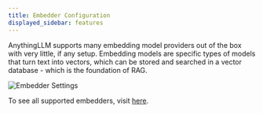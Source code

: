 ```yaml
---
title: Embedder Configuration
displayed_sidebar: features
---
```


AnythingLLM supports many embedding model providers out of the box with very little, if any setup. Embedding models are specific types of models that turn text into vectors, which can be stored and searched in a vector database - which is the foundation of RAG.

![Embedder Settings](/img/embedder-preference.png)

To see all supported embedders, visit [here](../embedders).
